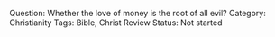 Question: Whether the love of money is the root of all evil?
Category: Christianity
Tags: Bible, Christ
Review Status: Not started